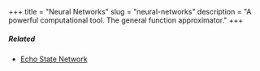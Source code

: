 +++
title = "Neural Networks"
slug = "neural-networks"
description = "A powerful computational tool. The general function approximator."
+++

##### Related
- [Echo State Network](/echo-state-network)
